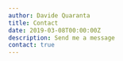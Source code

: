 ```yaml
---
author: Davide Quaranta
title: Contact
date: 2019-03-08T00:00:00Z
description: Send me a message
contact: true
---
```

